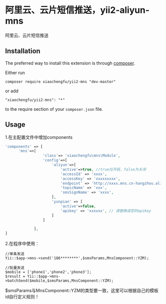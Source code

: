 阿里云、云片短信推送，yii2-aliyun-mns
=======================
阿里云、云片短信推送

Installation
------------

The preferred way to install this extension is through [composer](http://getcomposer.org/download/).

Either run

```
composer require xiaochengfu/yii2-mns "dev-master"
```

or add

```
"xiaochengfu/yii2-mns": "*"
```

to the require section of your `composer.json` file.


Usage
-----

1.在主配置文件中增加components
```php
'components' => [
      'mns'=>[
                 'class'=> 'xiaochengfu\mns\Module',
                 'config'=>[
                     'aliyun'=>[
                         'active'=>true, //true位开启，false为关闭
                         'accessId' => 'xxxx',
                         'accessKey' => 'xxxxxxxxx',
                         'endpoint' => 'http://xxxx.mns.cn-hangzhou.aliyuncs.com/',
                         'topicName' => 'xxx',
                         'smsSignName' => 'xxxx',
                     ],
                     'yunpian' => [
                         'active'=>false,
                         'apikey' => 'xxxxxx', // 请替换成您的apikey
                     ]
                 ]

             ],
]
```
2.在程序中使用：
```
//单条发送
Yii::$app->mns->send('186********',$smsParams,MnsComponent::YZM);

//批量发送
$mobile = ['phone1','phone2','phone3'];
$result = Yii::$app->mns->batchSend($mobile,$smsParams,MnsComponent::YZM);
```
$smsParams与MnsComponent::YZM的类型要一致，这里可以根据自己的模板id自行定义规则！